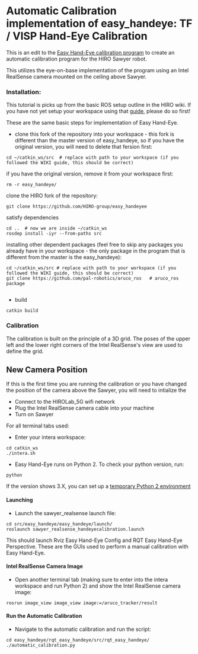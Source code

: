 

Automatic Calibration implementation of easy_handeye: TF / VISP Hand-Eye Calibration
============================================ 

This is an edit to the [Easy Hand-Eye calibration program](https://github.com/IFL-CAMP/easy_handeye) to create an automatic calibration program for the HIRO Sawyer robot. 

This utilizes the eye-on-base implementation of the program using an Intel RealSense camera mounted on the ceiling above Sawyer.


### Installation:
This tutorial is picks up from the basic ROS setup outline in the HIRO wiki. If you have not yet setup your workspace using that [guide](https://hiro-group.ronc.one/new_member.html), please do so first!

These are the same basic steps for implementation of Easy Hand-Eye.

- clone this fork of the repository into your workspace - this fork is different than the master version of easy_handeye, so if you have the original version, you will need to delete that fersion first:
```
cd ~/catkin_ws/src  # replace with path to your workspace (if you followed the WIKI guide, this should be correct)
```
if you have the original version, remove it from your workspace first:
```
rm -r easy_handeye/
```
clone the HIRO fork of the repository:
```
git clone https://github.com/HIRO-group/easy_handeyee
```

satisfy dependencies
```
cd ..  # now we are inside ~/catkin_ws
rosdep install -iyr --from-paths src
```
installing other dependent packages (feel free to skip any packages you already have in your workspace - the only package in the program that is different from the master is the easy_handeye):
```
cd ~/catkin_ws/src # replace with path to your workspace (if you followed the WIKI guide, this should be correct)
git clone https://github.com/pal-robotics/aruco_ros   # aruco_ros package


```

- build
```
catkin build
```

### Calibration
The calibration is built on the principle of a 3D grid. The poses of the upper left and the lower right corners of the Intel RealSense's view are used to define the grid.

## New Camera Position
If this is the first time you are running the calibration or you have changed the position of the camera above the Sawyer, you will need to intialize the 

* Connect to the HIROLab_5G wifi network
* Plug the Intel RealSense camera cable into your machine
* Turn on Sawyer

For all terminal tabs used:
* Enter your intera workspace:
```
cd catkin_ws
./intera.sh
```
* Easy Hand-Eye runs on Python 2. To check your python version, run:
```
python
```
 If the version shows 3.X, you can set up a [temporary Python 2 environment](https://stackoverflow.com/questions/7237415/python-2-instead-of-python-3-as-the-temporary-default-python)
 
 
#### Launching 
* Launch the sawyer_realsense launch file:
```
cd src/easy_handeye/easy_handeye/launch/
roslaunch sawyer_realsense_handeyecalibration.launch 
```
This should launch Rviz Easy Hand-Eye Config and RQT Easy Hand-Eye Perspective. These are the GUIs used to perform a manual calibration with Easy Hand-Eye.

#### Intel RealSense Camera Image
* Open another terminal tab (making sure to enter into the intera workspace and run Python 2) and show the Intel RealSense camera image:
```
rosrun image_view image_view image:=/aruco_tracker/result 
```
#### Run the Automatic Calibration
* Navigate to the automatic calibration and run the script:
```
cd easy_handeye/rqt_easy_handeye/src/rqt_easy_handeye/
./automatic_calibration.py 
```
